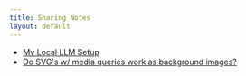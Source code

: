 ```yaml
---
title: Sharing Notes
layout: default
---
```


- [My Local LLM Setup](./local-ai-setup)
- [Do SVG's w/ media queries work as background images?](./background-svg-with-media-queries)
